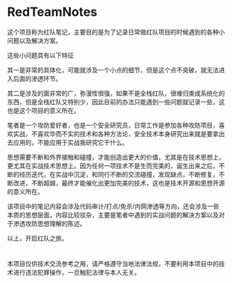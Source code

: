 # RedTeamNotes
这个项目称为红队笔记，主要目的是为了记录日常做红队项目的时候遇到的各种小问题以及解决方案。

这些小问题具有以下特征

其一是非常的具体化，可能就涉及一个小点的细节，但是这个点不突破，就无法进入后面的渗透环节。

其二是涉及的面非常的广，弥漫性很强，如果不是全栈红队，很难归类成系统化的东西，但是全栈红队又特别少，因此目前的办法只能遇到一些问题就记录一些，这也是这个项目的意义所在。

笔者是一个攻防爱好者，也是一个安全研究员，日常工作是参加各种攻防项目，喜欢实战，不喜欢华而不实的技术和各种方法论，安全技术本身研究出来就是要拿出去应用的，不能应用于实战我研究它干什么。

思想需要不断和外界接触和碰撞，才能创造出更大的价值，尤其是在技术思想上，更尤其在实战技术思想上。因为任何一项技术不是生而完美的，诞生出来之后，不断的经历迭代，在实战中沉淀，和同行不断的交流碰撞，发现缺点，不断修复，不断改进，不断超越，最终才能催化出更加完美的技术，这也是技术开源和思想开源的意义所在。

该项目中的笔记内容会涉及代码审计/打点/免杀/内网渗透等方向，还会涉及一些本质的思想层面，内容比较驳杂，主要是笔者中遇到的实战问题的解决方案以及对于渗透攻防思想理解的陈述。

以上，开启红队之旅。
#
本项目仅供技术交流参考之用，请严格遵守当地法律法规，不要利用本项目中的技术进行违法犯罪操作，一旦触犯法律与本人无关。
